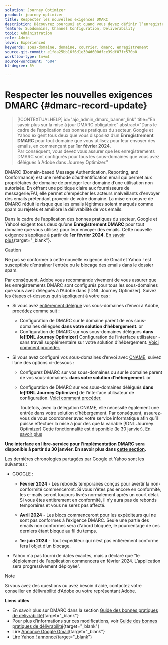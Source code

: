 ```yaml
---
solution: Journey Optimizer
product: journey optimizer
title: Respecter les nouvelles exigences DMARC
description: Découvrez pourquoi et quand vous devez définir l’enregistrement DMARC dans Journey Optimizer
feature: Subdomains, Channel Configuration, Deliverability
topic: Administration
role: Admin
level: Experienced
keywords: sous-domaine, domaine, courrier, dmarc, enregistrement
source-git-commit: e1fda25bb16f6d1e304d600dfce39df07fc570b0
workflow-type: tm+mt
source-wordcount: '604'
ht-degree: 5%

---
```


# Respecter les nouvelles exigences DMARC {#dmarc-record-update}

>[!CONTEXTUALHELP]
>id="ajo_admin_dmarc_banner_link"
>title="En savoir plus sur la mise à jour DMARC obligatoire"
>abstract="Dans le cadre de l’application des bonnes pratiques du secteur, Google et Yahoo exigent tous deux que vous disposiez d’un **Enregistrement DMARC** pour tout domaine que vous utilisez pour leur envoyer des emails, en commençant par **1er février 2024**.<br>Par conséquent, vous devez vous assurer que les enregistrements DMARC sont configurés pour tous les sous-domaines que vous avez délégués à Adobe dans Journey Optimizer."

DMARC (Domain-based Message Authentication, Reporting, and Conformance) est une méthode d’authentification email qui permet aux propriétaires de domaine de protéger leur domaine d’une utilisation non autorisée. En offrant une politique claire aux fournisseurs de messagerie/FAI, elle permet d&#39;empêcher les acteurs malveillants d&#39;envoyer des emails prétendant provenir de votre domaine. La mise en oeuvre de DMARC réduit le risque que les emails légitimes soient marqués comme spam ou rejetés et améliore la délivrabilité de vos emails.


Dans le cadre de l’application des bonnes pratiques du secteur, Google et Yahoo! exigent tous deux qu’une **Enregistrement DMARC** pour tout domaine que vous utilisez pour leur envoyer des emails. Cette nouvelle exigence s’applique à partir de **1er février 2024**. [En savoir plus](https://experienceleague.adobe.com/docs/deliverability-learn/deliverability-best-practice-guide/additional-resources/guidance-around-changes-to-google-and-yahoo.html#dmarc){target="_blank"}.

>[!CAUTION]
>
>Ne pas se conformer à cette nouvelle exigence de Gmail et Yahoo ! est susceptible d’entraîner l’entrée ou le blocage des emails dans le dossier spam.

Par conséquent, Adobe vous recommande vivement de vous assurer que les enregistrements DMARC sont configurés pour tous les sous-domaines que vous avez délégués à l’Adobe dans [!DNL Journey Optimizer]. Suivez les étapes ci-dessous qui s’appliquent à votre cas :

* Si vous avez [entièrement délégué](delegate-subdomain.md#full-subdomain-delegation) vos sous-domaines d’envoi à Adobe, procédez comme suit :

   * Configuration de DMARC sur le domaine parent de vos sous-domaines délégués **dans votre solution d’hébergement**.
or
   * Configuration de DMARC sur vos sous-domaines délégués **dans le[!DNL Journey Optimizer]** Configuration de l’interface utilisateur - sans travail supplémentaire sur votre solution d’hébergement. [Voici comment procéder.](dmarc-record.md#implement-dmarc)

* Si vous avez configuré vos sous-domaines d’envoi avec [CNAME](delegate-subdomain.md#cname-subdomain-delegation), suivez l’une des options ci-dessous :

   * Configurez DMARC sur vos sous-domaines ou sur le domaine parent de vos sous-domaines. **dans votre solution d’hébergement**.
or
   * Configuration de DMARC sur vos sous-domaines délégués **dans le[!DNL Journey Optimizer]** de l’interface utilisateur de configuration. [Voici comment procéder.](dmarc-record.md#implement-dmarc)

     Toutefois, avec la délégation CNAME, elle nécessite également une entrée dans votre solution d’hébergement. Par conséquent, assurez-vous de vous coordonner avec votre service informatique afin qu’il puisse effectuer la mise à jour dès que la variable [!DNL Journey Optimizer] Cette fonctionnalité est disponible (le 30 janvier). [En savoir plus](dmarc-record.md#implement-dmarc)

**Une interface en libre-service pour l’implémentation DMARC sera disponible à partir du 30 janvier. En savoir plus dans [cette section](dmarc-record.md#implement-dmarc).**

Les dernières chronologies partagées par Google et Yahoo sont les suivantes :

* GOOGLE :

   * **Février 2024** - Les rebonds temporaires conçus pour avertir la non-conformité commenceront. Si vous n’êtes pas encore en conformité, les e-mails seront toujours livrés normalement après un court délai. Si vous êtes entièrement en conformité, il n’y aura pas de rebonds temporaires et vous ne serez pas affecté.

   * **Avril 2024** - Les blocs commenceront pour les expéditeurs qui ne sont pas conformes à l’exigence DMARC. Seule une partie des emails non conformes sera d&#39;abord bloquée, le pourcentage de ces derniers étant bloqué au fil du temps.

   * **1er juin 2024** - Tout expéditeur qui n’est pas entièrement conforme fera l’objet d’un blocage.

* Yahoo n&#39;a pas fourni de dates exactes, mais a déclaré que &quot;le déploiement de l&#39;application commencera en février 2024. L’application sera progressivement déployée&quot;.

>[!NOTE]
>
>Si vous avez des questions ou avez besoin d’aide, contactez votre conseiller en délivrabilité d’Adobe ou votre représentant Adobe.

**Liens utiles**

* En savoir plus sur DMARC dans la section [Guide des bonnes pratiques de délivrabilité](https://experienceleague.adobe.com/docs/deliverability-learn/deliverability-best-practice-guide/additional-resources/technotes/implement-dmarc.html#about){target="_blank"}
* Pour plus d’informations sur ces modifications, voir [Guide des bonnes pratiques de délivrabilité](https://experienceleague.adobe.com/docs/deliverability-learn/deliverability-best-practice-guide/additional-resources/guidance-around-changes-to-google-and-yahoo.html){target="_blank"}
* Lire [Annonce Google Gmail](https://blog.google/products/gmail/gmail-security-authentication-spam-protection/){target="_blank"}
* Lire [Yahoo ! annonce](https://blog.postmaster.yahooinc.com/post/730172167494483968/more-secure-less-spam){target="_blank"}

